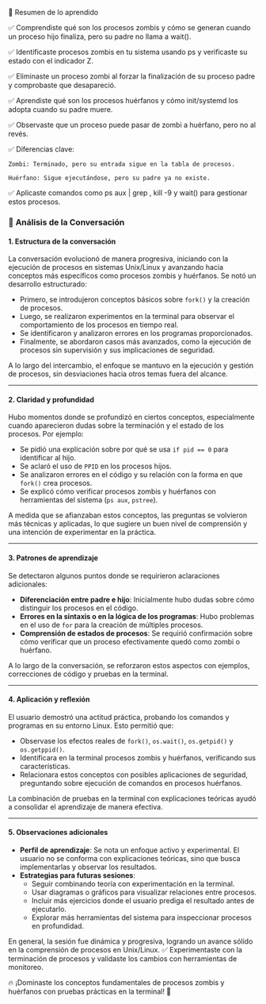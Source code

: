 📌 Resumen de lo aprendido

✅ Comprendiste qué son los procesos zombis y cómo se generan cuando un proceso hijo finaliza, pero su padre no llama a wait().

✅ Identificaste procesos zombis en tu sistema usando ps y verificaste su estado con el indicador Z.

✅ Eliminaste un proceso zombi al forzar la finalización de su proceso padre y comprobaste que desapareció.

✅ Aprendiste qué son los procesos huérfanos y cómo init/systemd los adopta cuando su padre muere.

✅ Observaste que un proceso puede pasar de zombi a huérfano, pero no al revés.

✅ Diferencias clave:

    Zombi: Terminado, pero su entrada sigue en la tabla de procesos.

    Huérfano: Sigue ejecutándose, pero su padre ya no existe.

✅ Aplicaste comandos como ps aux | grep <PID>, kill -9 <PID> y wait() para gestionar estos procesos.

### 📌 **Análisis de la Conversación**  

#### **1. Estructura de la conversación**  
La conversación evolucionó de manera progresiva, iniciando con la ejecución de procesos en sistemas Unix/Linux y avanzando hacia conceptos más específicos como procesos zombis y huérfanos. Se notó un desarrollo estructurado:  
- Primero, se introdujeron conceptos básicos sobre `fork()` y la creación de procesos.  
- Luego, se realizaron experimentos en la terminal para observar el comportamiento de los procesos en tiempo real.  
- Se identificaron y analizaron errores en los programas proporcionados.  
- Finalmente, se abordaron casos más avanzados, como la ejecución de procesos sin supervisión y sus implicaciones de seguridad.  

A lo largo del intercambio, el enfoque se mantuvo en la ejecución y gestión de procesos, sin desviaciones hacia otros temas fuera del alcance.  

---

#### **2. Claridad y profundidad**  
Hubo momentos donde se profundizó en ciertos conceptos, especialmente cuando aparecieron dudas sobre la terminación y el estado de los procesos. Por ejemplo:  
- Se pidió una explicación sobre por qué se usa `if pid == 0` para identificar al hijo.  
- Se aclaró el uso de `PPID` en los procesos hijos.  
- Se analizaron errores en el código y su relación con la forma en que `fork()` crea procesos.  
- Se explicó cómo verificar procesos zombis y huérfanos con herramientas del sistema (`ps aux`, `pstree`).  

A medida que se afianzaban estos conceptos, las preguntas se volvieron más técnicas y aplicadas, lo que sugiere un buen nivel de comprensión y una intención de experimentar en la práctica.  

---

#### **3. Patrones de aprendizaje**  
Se detectaron algunos puntos donde se requirieron aclaraciones adicionales:  
- **Diferenciación entre padre e hijo**: Inicialmente hubo dudas sobre cómo distinguir los procesos en el código.  
- **Errores en la sintaxis o en la lógica de los programas**: Hubo problemas en el uso de `for` para la creación de múltiples procesos.  
- **Comprensión de estados de procesos**: Se requirió confirmación sobre cómo verificar que un proceso efectivamente quedó como zombi o huérfano.  

A lo largo de la conversación, se reforzaron estos aspectos con ejemplos, correcciones de código y pruebas en la terminal.  

---

#### **4. Aplicación y reflexión**  
El usuario demostró una actitud práctica, probando los comandos y programas en su entorno Linux. Esto permitió que:  
- Observase los efectos reales de `fork()`, `os.wait()`, `os.getpid()` y `os.getppid()`.  
- Identificara en la terminal procesos zombis y huérfanos, verificando sus características.  
- Relacionara estos conceptos con posibles aplicaciones de seguridad, preguntando sobre ejecución de comandos en procesos huérfanos.  

La combinación de pruebas en la terminal con explicaciones teóricas ayudó a consolidar el aprendizaje de manera efectiva.  

---

#### **5. Observaciones adicionales**  
- **Perfil de aprendizaje**: Se nota un enfoque activo y experimental. El usuario no se conforma con explicaciones teóricas, sino que busca implementarlas y observar los resultados.  
- **Estrategias para futuras sesiones**:  
  - Seguir combinando teoría con experimentación en la terminal.  
  - Usar diagramas o gráficos para visualizar relaciones entre procesos.  
  - Incluir más ejercicios donde el usuario prediga el resultado antes de ejecutarlo.  
  - Explorar más herramientas del sistema para inspeccionar procesos en profundidad.  

En general, la sesión fue dinámica y progresiva, logrando un avance sólido en la comprensión de procesos en Unix/Linux.
✅ Experimentaste con la terminación de procesos y validaste los cambios con herramientas de monitoreo.

🔥 ¡Dominaste los conceptos fundamentales de procesos zombis y huérfanos con pruebas prácticas en la terminal! 🚀
